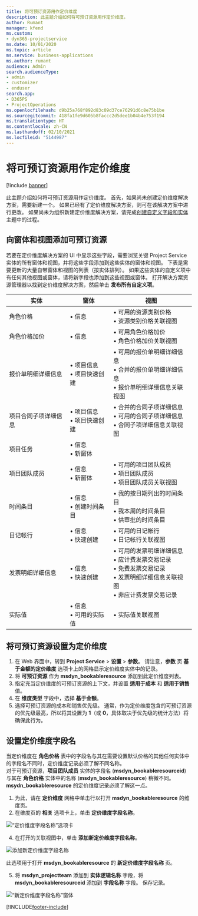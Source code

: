 ```yaml
---
title: 将可预订资源用作定价维度
description: 此主题介绍如何将可预订资源用作定价维度。
author: Rumant
manager: kfend
ms.custom:
- dyn365-projectservice
ms.date: 10/01/2020
ms.topic: article
ms.service: business-applications
ms.author: rumant
audience: Admin
search.audienceType:
- admin
- customizer
- enduser
search.app:
- D365PS
- ProjectOperations
ms.openlocfilehash: d9b25a768f892d83c09d37ce76291d6c8e75b1be
ms.sourcegitcommit: 418fa1fe9d605b8faccc2d5dee1b04b4e753f194
ms.translationtype: HT
ms.contentlocale: zh-CN
ms.lasthandoff: 02/10/2021
ms.locfileid: "5144987"
---
```

# <a name="use-bookable-resource-as-a-pricing-dimension"></a>将可预订资源用作定价维度

[!include [banner](../includes/psa-now-project-operations.md)]

此主题介绍如何将可预订资源用作定价维度。 首先，如果尚未创建定价维度解决方案，需要新建一个。 如果已经有了定价维度解决方案，则可在该解决方案中进行更改。 如果尚未为组织新建定价维度解决方案，请完成[创建自定义字段和实体](create-custom-fields-entities.md)主题中的过程。

## <a name="add-bookable-resource-to-forms-and-views"></a>向窗体和视图添加可预订资源
若要在定价维度解决方案的 UI 中显示这些字段，需要浏览关键 Project Service 实体的所有窗体和视图，并将这些字段添加到这些实体的窗体和视图。
下表是需要更新的大量自带窗体和视图的列表（按实体排列）。 如果这些实体的自定义项中有任何其他视图或窗体，请将新字段也添加到这些视图或窗体。
打开解决方案资源管理器以找到定价维度解决方案，然后单击 **发布所有自定义项**。


|   实体        | 窗体   |视图        |
| ------------------------------|---------------------------------|----------------------------------|
|  角色价格|• 信息 |• 可用的资源类别价格<br> • 资源类别价格关联视图|
|  角色价格加价|• 信息|• 可用角色价格加价<br>• 角色价格加价关联视图|
|  报价单明细详细信息|• 项目信息<br>• 项目快速创建|• 可用的报价单明细详细信息<br>• 合并的报价单明细详细信息<br>• 报价单明细详细信息关联视图|
|  项目合同子项详细信息|• 项目信息<br>• 项目快速创建|• 合并的合同子项详细信息<br>• 可用的合同子项详细信息<br>• 合同子项详细信息关联视图|
|  项目任务|• 信息<br>• 新窗体||
|  项目团队成员|• 信息<br>• 新窗体|• 可用的项目团队成员<br>• 项目团队成员<br>• 项目团队成员关联视图|
|  时间条目|• 信息<br>• 创建时间条目|• 我的按日期列出的时间条目<br>• 我本周的时间条目<br>• 供审批的时间条目|
|  日记帐行|• 信息<br>• 快速创建|• 可用的日记帐行<br>• 日记帐行关联视图|
|  发票明细详细信息|• 信息<br>• 快速创建|• 可用的发票明细详细信息<br>• 应计费发票交易记录<br>• 免费发票交易记录<br>• 发票明细详细信息关联视图<br>• 非应计费发票交易记录|
|  实际值|• 信息<br>• 可用的实际值|• 实际值关联视图|

## <a name="set-up-bookable-resource-as-a-pricing-dimension"></a>将可预订资源设置为定价维度

1. 在 Web 界面中，转到 **Project Service** > **设置** > **参数**。 请注意，**参数** 页 **基于金额的定价维度** 选项卡上的网格显示定价维度实体中的记录。 
2. 将 **可预订资源** 作为 **msdyn_bookableresource** 添加到此定价维度列表。 
3. 指定充当定价维度的可预订资源的上下文，并设置 **适用于成本** 和 **适用于销售** 值。
4. 在 **维度类型** 字段中，选择 **基于金额**。 
5. 选择可预订资源的成本和销售优先级。 通常，作为定价维度包含的可预订资源的优先级最高，所以将其设置为 **1**（或 **0**，具体取决于优先级的统计方法）将确保此行为。

## <a name="set-up-pricing-dimension-field-names"></a>设置定价维度字段名

当定价维度在 **角色价格** 表中的字段名与其在需要设置默认价格的其他任何实体中的字段名不同时，定价维度记录必须了解不同名称。    
对于可预订资源，**项目团队成员** 实体的字段名 (**msdyn_bookableresourceid**) 与其在 **角色价格** 实体中的名称 (**msdyn_bookableresource**) 稍微不同。 **msydn_bookableresource** 的定价维度记录必须了解这一点。 
1. 为此，请在 **定价维度** 网格中单击行以打开 **msdyn_bookableresource** 的维度页。
2. 在维度页的 **相关** 选项卡上，单击 **定价维度字段名称**。

 ![“定价维度字段名称”选项卡](media/PD-fieldname.png)

4. 在打开的关联视图中，单击 **添加新定价维度字段名称**。

 ![添加新定价维度字段名称](media/Add-NewPD-fieldname.png)


此选项用于打开 **msdyn_bookableresource** 的 **新定价维度字段名称** 页。 

5. 将 **msdyn_projectteam** 添加到 **实体逻辑名称** 字段，将 **msdyn_bookableresourceid** 添加到 **字段名称** 字段。 保存记录。

 ![“新定价维度字段名称”窗体](media/PD-fieldname-Added.png)


[!INCLUDE[footer-include](../includes/footer-banner.md)]